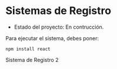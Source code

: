 <h1>Sistemas de Registro </h1>

- Estado del proyecto: En contrucción.
  
Para ejecutar el sistema, debes poner:

```npm install react```

Sistema de Registro 2
